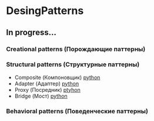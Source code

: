 # DesingPatterns
## In progress...
### Creational patterns (Порождающие паттерны)

### Structural patterns (Структурные паттерны)
- Composite (Компоновщик) [python](https://github.com/arcanrun/DesingPatterns/blob/master/structural/Composite.py)
- Adapter (Адаптер) [python](https://github.com/arcanrun/DesingPatterns/blob/master/structural/Adapter.py)
- Proxy (Посредник) [ptyhon](https://github.com/arcanrun/DesingPatterns/blob/master/structural/Proxy.py)
- Bridge (Мост) [python](https://github.com/arcanrun/DesingPatterns/blob/master/structural/Bridge.py)
### Behavioral patterns (Поведенческие паттерны)
